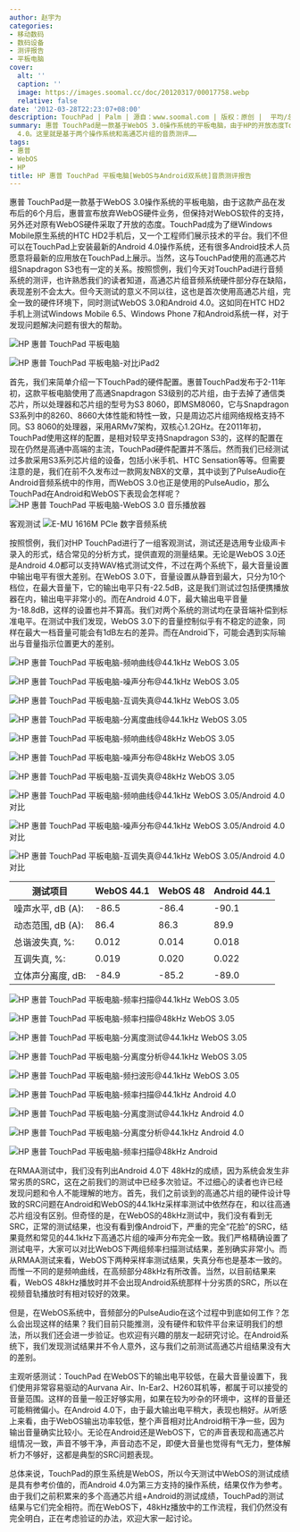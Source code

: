 ```yaml
---
author: 赵宇为
categories:
- 移动数码
- 数码设备
- 测评报告
- 平板电脑
cover:
  alt: ''
  caption: ''
  image: https://images.soomal.cc/doc/20120317/00017758.webp
  relative: false
date: '2012-03-28T22:23:07+08:00'
description: TouchPad | Palm | 源自：www.soomal.com | 版权：原创 |  平均/总评分：09.00/72
summary: 惠普 TouchPad是一款基于WebOS 3.0操作系统的平板电脑，由于HP的开放态度TouchPad目前正在扮演工程师们技术展示平台角色，当然TouchPad现在也可以支持Android
  4.0。这里就是基于两个操作系统和高通芯片组的音质测评……
tags:
- 惠普
- WebOS
- HP
title: HP 惠普 TouchPad 平板电脑[WebOS与Android双系统]音质测评报告
---
```


惠普 TouchPad是一款基于WebOS 3.0操作系统的平板电脑，由于这款产品在发布后的6个月后，惠普宣布放弃WebOS硬件业务，但保持对WebOS软件的支持，另外还对原有WebOS硬件采取了开放的态度。TouchPad成为了继Windows Mobile原生系统的HTC HD2手机后，又一个工程师们展示技术的平台。我们不但可以在TouchPad上安装最新的Android 4.0操作系统，还有很多Android技术人员愿意将最新的应用放在TouchPad上展示。当然，这与TouchPad使用的高通芯片组Snapdragon S3也有一定的关系。按照惯例，我们今天对TouchPad进行音频系统的测评，也许熟悉我们的读者知道，高通芯片组音频系统硬件部分存在缺陷，表现差别不会太大。但今天测试的意义不同以往，这也是首次使用高通芯片组，完全一致的硬件环境下，同时测试WebOS 3.0和Android 4.0。这如同在HTC HD2手机上测试Windows Mobile 6.5、Windows Phone 7和Android系统一样，对于发现问题解决问题有很大的帮助。

![HP 惠普 TouchPad 平板电脑](https://images.soomal.cc/doc/20120317/00017757.webp)




![HP 惠普 TouchPad 平板电脑-对比iPad2](https://images.soomal.cc/doc/20120317/00017758.webp)




首先，我们来简单介绍一下TouchPad的硬件配置。惠普TouchPad发布于2-11年初，这款平板电脑使用了高通Snapdragon S3级别的芯片组，由于去掉了通信类芯片，所以处理器和芯片组的型号为S3 8060，即MSM8060，它与Snapdragon S3系列中的8260、8660大体性能和特性一致，只是周边芯片组网络规格支持不同。S3 8060的处理器，采用ARMv7架构，双核心1.2GHz。在2011年初，TouchPad使用这样的配置，是相对较早支持Snapdragon S3的，这样的配置在现在仍然是高通中高端的主流，TouchPad硬件配置并不落后。然而我们已经测试过多款采用S3系列芯片组的设备，包括小米手机、HTC Sensation等等。但需要注意的是，我们在前不久发布过一款网友NBX的文章，其中谈到了PulseAudio在Android音频系统中的作用，而WebOS 3.0也正是使用的PulseAudio，那么TouchPad在Android和WebOS下表现会怎样呢？
![HP 惠普 TouchPad 平板电脑-WebOS 3.0 音乐播放器](https://images.soomal.cc/doc/20120317/00017781.webp)




客观测试
![E-MU 1616M PCIe 数字音频系统](https://images.soomal.cc/doc/20101204/00008507.webp)




按照惯例，我们对HP TouchPad进行了一组客观测试，测试还是选用专业级声卡录入的形式，结合常见的分析方式，提供直观的测量结果。无论是WebOS 3.0还是Android 4.0都可以支持WAV格式测试文件，不过在两个系统下，最大音量设置中输出电平有很大差别。在WebOS 3.0下，音量设置从静音到最大，只分为10个档位，在最大音量下，它的输出电平只有-22.5dB，这是我们测试过包括便携播放器在内，输出电平非常小的。而在Android 4.0下，最大输出电平音量为-18.8dB，这样的设置也并不算高。我们对两个系统的测试均在录音端补偿到标准电平。在测试中我们发现，WebOS 3.0下的音量控制似乎有不稳定的迹象，同样在最大一档音量可能会有1dB左右的差异。而在Android下，可能会遇到实际输出与音量指示位置更大的差别。

![HP 惠普 TouchPad 平板电脑-频响曲线@44.1kHz WebOS 3.05](https://images.soomal.cc/doc/20120321/00017984.webp)




![HP 惠普 TouchPad 平板电脑-噪声分布@44.1kHz WebOS 3.05](https://images.soomal.cc/doc/20120321/00017985.webp)




![HP 惠普 TouchPad 平板电脑-互调失真@44.1kHz WebOS 3.05](https://images.soomal.cc/doc/20120321/00017986.webp)




![HP 惠普 TouchPad 平板电脑-分离度曲线@44.1kHz WebOS 3.05](https://images.soomal.cc/doc/20120321/00017987.webp)




![HP 惠普 TouchPad 平板电脑-频响曲线@48kHz WebOS 3.05](https://images.soomal.cc/doc/20120321/00017988.webp)




![HP 惠普 TouchPad 平板电脑-噪声分布@48kHz WebOS 3.05](https://images.soomal.cc/doc/20120321/00017989.webp)




![HP 惠普 TouchPad 平板电脑-互调失真@48kHz WebOS 3.05](https://images.soomal.cc/doc/20120321/00017990.webp)




![HP 惠普 TouchPad 平板电脑-频响曲线@44.1kHz WebOS 3.05/Android 4.0对比](https://images.soomal.cc/doc/20120321/00017991.webp)




![HP 惠普 TouchPad 平板电脑-噪声分布@44.1kHz WebOS 3.05/Android 4.0 对比](https://images.soomal.cc/doc/20120321/00017992.webp)




![HP 惠普 TouchPad 平板电脑-互调失真@44.1kHz WebOS 3.05/Android 4.0对比](https://images.soomal.cc/doc/20120321/00017993.webp)





| 测试项目 | WebOS 44.1 | WebOS 48 | Android 44.1 |
| --- | --- | --- | --- |
| 噪声水平, dB (A): | -86.5 | -86.4 | -90.1 |
| 动态范围, dB (A): | 86.4 | 86.3 | 89.9 |
| 总谐波失真, %: | 0.012 | 0.014 | 0.018 |
| 互调失真, %: | 0.019 | 0.020 | 0.022 |
| 立体声分离度, dB: | -84.9 | -85.2 | -89.0 |



![HP 惠普 TouchPad 平板电脑-频率扫描@44.1kHz WebOS 3.05](https://images.soomal.cc/doc/20120321/00017994.webp)




![HP 惠普 TouchPad 平板电脑-频率扫描@48kHz WebOS 3.05](https://images.soomal.cc/doc/20120321/00017995.webp)




![HP 惠普 TouchPad 平板电脑-分离度测试@44.1kHz WebOS 3.05](https://images.soomal.cc/doc/20120321/00017996.webp)




![HP 惠普 TouchPad 平板电脑-分离度分析@44.1kHz WebOS 3.05](https://images.soomal.cc/doc/20120321/00017997.webp)




![HP 惠普 TouchPad 平板电脑-频扫波形@44.1kHz WebOS 3.05](https://images.soomal.cc/doc/20120321/00017998.webp)




![HP 惠普 TouchPad 平板电脑-频率扫描@44.1kHz Android 4.0](https://images.soomal.cc/doc/20120321/00017999.webp)




![HP 惠普 TouchPad 平板电脑-分离度测试@44.1kHz Android 4.0](https://images.soomal.cc/doc/20120321/00018000.webp)




![HP 惠普 TouchPad 平板电脑-分离度分析@44.1kHz Android 4.0](https://images.soomal.cc/doc/20120321/00018001.webp)




![HP 惠普 TouchPad 平板电脑-频率扫描@48kHz Android](https://images.soomal.cc/doc/20120321/00018002.webp)




在RMAA测试中，我们没有列出Android 4.0下 48kHz的成绩，因为系统会发生非常劣质的SRC，这在之前我们的测试中已经多次验证。不过细心的读者也许已经发现问题和令人不能理解的地方。首先，我们之前谈到的高通芯片组的硬件设计导致的SRC问题在Android和WebOS的44.1kHz采样率测试中依然存在，和以往高通芯片组没有区别。但奇怪的是，在WebOS的48kHz测试中，我们没有看到无SRC，正常的测试结果，也没有看到像Android下，严重的完全“花脸”的SRC，结果竟然和常见的44.1kHz下高通芯片组的噪声分布完全一致。我们严格精确设置了测试电平，大家可以对比WebOS下两组频率扫描测试结果，差别确实非常小。而从RMAA测试来看，WebOS下两种采样率测试结果，失真分布也是基本一致的。而惟一不同的是频响曲线，在高频部分48kHz有所改善。当然，以目前结果来看，WebOS 48kHz播放时并不会出现Android系统那样十分劣质的SRC，所以在视频音轨播放时有相对较好的效果。


但是，在WebOS系统中，音频部分的PulseAudio在这个过程中到底如何工作？怎么会出现这样的结果？我们目前只能推测，没有硬件和软件平台来证明我们的想法，所以我们还会进一步验证。也欢迎有兴趣的朋友一起研究讨论。在Android系统下，我们发现测试结果并不令人意外，这与我们之前测试高通芯片组结果没有大的差别。


主观听感测试：TouchPad 在WebOS下的输出电平较低，在最大音量设置下，我们使用非常容易驱动的Aurvana Air、In-Ear2、H260耳机等，都属于可以接受的音量范围。这样的音量一般正好够实用，如果在较为吵杂的环境中，这样的音量还可能稍微偏小。在Android 4.0下，由于最大输出电平稍大，表现也稍好。从听感上来看，由于WebOS输出功率较低，整个声音相对比Android稍干净一些，因为输出音量确实比较小。无论在Android还是WebOS下，它的声音表现和高通芯片组情况一致，声音不够干净，声音动态不足，即便大音量也觉得有气无力，整体解析力不够好，这都是典型的SRC问题表现。

总体来说，TouchPad的原生系统是WebOS，所以今天测试中WebOS的测试成绩是具有参考价值的，而Android 4.0为第三方支持的操作系统，结果仅作为参考。由于我们之前积累来的多个高通芯片组+Android的测试成绩，TouchPad的测试结果与它们完全相符。而在WebOS下，48kHz播放中的工作流程，我们仍然没有完全明白，正在考虑验证的办法，欢迎大家一起讨论。